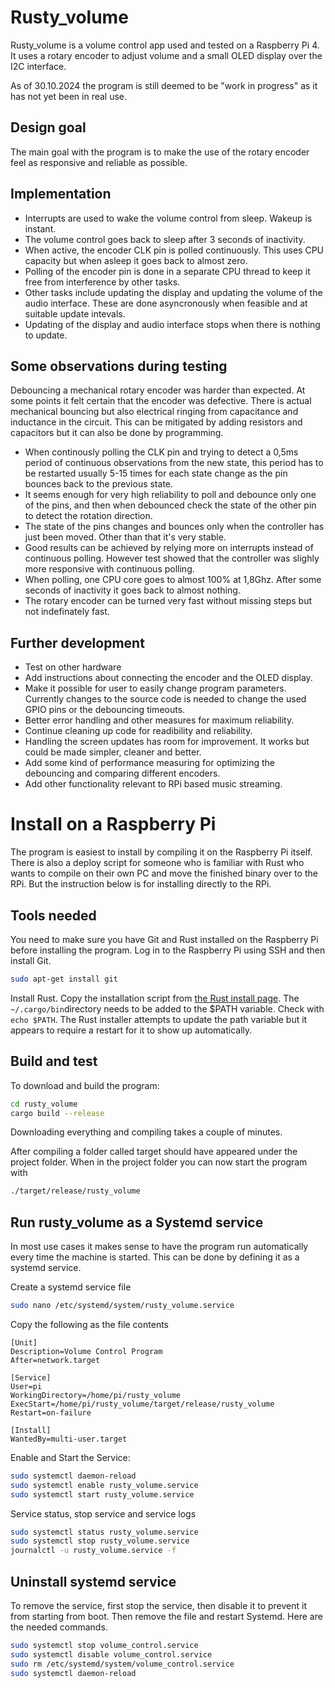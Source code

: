 # Rusty_volume

Rusty_volume is a volume control app used and tested on a Raspberry Pi 4. It uses a rotary encoder to adjust volume and a small OLED display over the I2C interface.

As of 30.10.2024 the program is still deemed to be "work in progress" as it has not yet been in real use.

## Design goal

The main goal with the program is to make the use of the rotary encoder feel as responsive and reliable as possible.

## Implementation

- Interrupts are used to wake the volume control from sleep. Wakeup is instant.
- The volume control goes back to sleep after 3 seconds of inactivity.
- When active, the encoder CLK pin is polled continuously. This uses CPU capacity but when asleep it goes back to almost zero.
- Polling of the encoder pin is done in a separate CPU thread to keep it free from interference by other tasks.
- Other tasks include updating the display and updating the volume of the audio interface. These are done asyncronously when feasible and at suitable update intevals.
- Updating of the display and audio interface stops when there is nothing to update.

## Some observations during testing

Debouncing a mechanical rotary encoder was harder than expected. At some points it felt certain that the encoder was defective. There is actual mechanical bouncing but also electrical ringing from capacitance and inductance in the circuit. This can be mitigated by adding resistors and capacitors but it can also be done by programming.

- When continously polling the CLK pin and trying to detect a 0,5ms period of continuous observations from the new state, this period has to be restarted usually 5-15 times for each state change as the pin bounces back to the previous state.
- It seems enough for very high reliability to poll and debounce only one of the pins, and then when debounced check the state of the other pin to detect the rotation direction.
- The state of the pins changes and bounces only when the controller has just been moved. Other than that it's very stable.
- Good results can be achieved by relying more on interrupts instead of continuous polling. However test showed that the controller was slighly more responsive with continuous polling.
- When polling, one CPU core goes to almost 100% at 1,8Ghz. After some seconds of inactivity it goes back to almost nothing.
- The rotary encoder can be turned very fast without missing steps but not indefinately fast.

## Further development

- Test on other hardware
- Add instructions about connecting the encoder and the OLED display.
- Make it possible for user to easily change program parameters. Currently changes to the source code is needed to change the used GPIO pins or the debouncing timeouts.
- Better error handling and other measures for maximum reliability.
- Continue cleaning up code for readibility and reliability.
- Handling the screen updates has room for improvement. It works but could be made simpler, cleaner and better.
- Add some kind of performance measuring for optimizing the debouncing and comparing different encoders.
- Add other functionality relevant to RPi based music streaming.

# Install on a Raspberry Pi

The program is easiest to install by compiling it on the Raspberry Pi itself. There is also a deploy script for someone who is familiar with Rust who wants to compile on their own PC and move the finished binary over to the RPi. But the instruction below is for installing directly to the RPi.

## Tools needed

You need to make sure you have Git and Rust installed on the Raspberry Pi before installing the program. Log in to the Raspberry Pi using SSH and then install Git.

```bash
sudo apt-get install git
```

Install Rust. Copy the installation script from [the Rust install page](https://www.rust-lang.org/tools/install). The `~/.cargo/bin`directory needs to be added to the $PATH variable. Check with `echo $PATH`. The Rust installer attempts to update the path variable but it appears to require a restart for it to show up automatically.

## Build and test

To download and build the program:

```bash
cd rusty_volume
cargo build --release
```

Downloading everything and compiling takes a couple of minutes.

After compiling a folder called target should have appeared under the project folder. When in the project folder you can now start the program with

```bash
./target/release/rusty_volume
```

## Run rusty_volume as a Systemd service

In most use cases it makes sense to have the program run automatically every time the machine is started. This can be done by defining it as a systemd service.

Create a systemd service file

```bash
sudo nano /etc/systemd/system/rusty_volume.service
```

Copy the following as the file contents

```
[Unit]
Description=Volume Control Program
After=network.target

[Service]
User=pi
WorkingDirectory=/home/pi/rusty_volume
ExecStart=/home/pi/rusty_volume/target/release/rusty_volume
Restart=on-failure

[Install]
WantedBy=multi-user.target
```

Enable and Start the Service:

```bash
sudo systemctl daemon-reload
sudo systemctl enable rusty_volume.service
sudo systemctl start rusty_volume.service
```

Service status, stop service and service logs

```bash
sudo systemctl status rusty_volume.service
sudo systemctl stop rusty_volume.service
journalctl -u rusty_volume.service -f
```

## Uninstall systemd service

To remove the service, first stop the service, then disable it to prevent it from starting from boot. Then remove the file and restart Systemd. Here are the needed commands.

```bash
sudo systemctl stop volume_control.service
sudo systemctl disable volume_control.service
sudo rm /etc/systemd/system/volume_control.service
sudo systemctl daemon-reload
```
